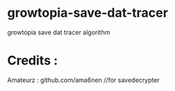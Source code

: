 # growtopia-save-dat-tracer
growtopia save dat tracer algorithm
# Credits : 
Amateurz : github.com/ama6nen //for savedecrypter
